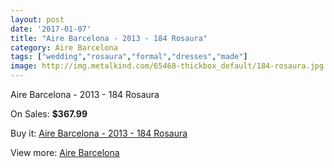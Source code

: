 ```yaml
---
layout: post
date: '2017-01-07'
title: "Aire Barcelona - 2013 - 184 Rosaura"
category: Aire Barcelona
tags: ["wedding","rosaura","formal","dresses","made"]
image: http://img.metalkind.com/65468-thickbox_default/184-rosaura.jpg
---
```

Aire Barcelona - 2013 - 184 Rosaura

On Sales: **$367.99**
<a href="https://www.metalkind.com/en/aire-barcelona/8865-184-rosaura.html"><amp-img layout="responsive" width="600" height="600" src="//img.metalkind.com/65468-thickbox_default/184-rosaura.jpg" alt="Aire Barcelona - 2013 - 184 Rosaura 0" /></a>
<a href="https://www.metalkind.com/en/aire-barcelona/8865-184-rosaura.html"><amp-img layout="responsive" width="600" height="600" src="//img.metalkind.com/65469-thickbox_default/184-rosaura.jpg" alt="Aire Barcelona - 2013 - 184 Rosaura 1" /></a>
<a href="https://www.metalkind.com/en/aire-barcelona/8865-184-rosaura.html"><amp-img layout="responsive" width="600" height="600" src="//img.metalkind.com/65470-thickbox_default/184-rosaura.jpg" alt="Aire Barcelona - 2013 - 184 Rosaura 2" /></a>
<a href="https://www.metalkind.com/en/aire-barcelona/8865-184-rosaura.html"><amp-img layout="responsive" width="600" height="600" src="//img.metalkind.com/65471-thickbox_default/184-rosaura.jpg" alt="Aire Barcelona - 2013 - 184 Rosaura 3" /></a>
<a href="https://www.metalkind.com/en/aire-barcelona/8865-184-rosaura.html"><amp-img layout="responsive" width="600" height="600" src="//img.metalkind.com/65472-thickbox_default/184-rosaura.jpg" alt="Aire Barcelona - 2013 - 184 Rosaura 4" /></a>

Buy it: [Aire Barcelona - 2013 - 184 Rosaura](https://www.metalkind.com/en/aire-barcelona/8865-184-rosaura.html "Aire Barcelona - 2013 - 184 Rosaura")

View more: [Aire Barcelona](https://www.metalkind.com/en/5-aire-barcelona "Aire Barcelona")